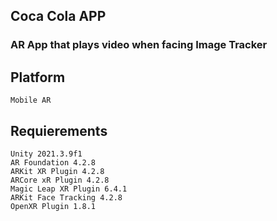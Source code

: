 ## Coca Cola APP
### AR App that plays video when facing Image Tracker

## Platform

    Mobile AR
## Requierements

    Unity 2021.3.9f1
    AR Foundation 4.2.8
    ARKit XR Plugin 4.2.8
    ARCore xR Plugin 4.2.8
    Magic Leap XR Plugin 6.4.1
    ARKit Face Tracking 4.2.8
    OpenXR Plugin 1.8.1
    
